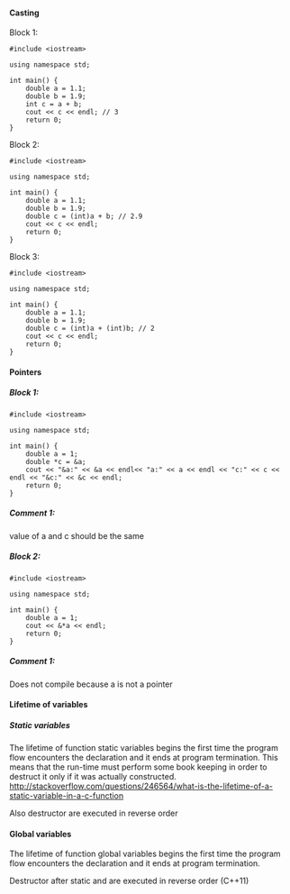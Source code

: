#### Casting

Block 1:
```
#include <iostream>

using namespace std;

int main() {
    double a = 1.1;
    double b = 1.9;
    int c = a + b;
    cout << c << endl; // 3
    return 0;
}
```

Block 2:
```
#include <iostream>

using namespace std;

int main() {
    double a = 1.1;
    double b = 1.9;
    double c = (int)a + b; // 2.9
    cout << c << endl;
    return 0;
}
```

Block 3:
```
#include <iostream>

using namespace std;

int main() {
    double a = 1.1;
    double b = 1.9;
    double c = (int)a + (int)b; // 2
    cout << c << endl;
    return 0;
}
```

#### Pointers

##### Block 1:
```
#include <iostream>

using namespace std;

int main() {
    double a = 1;
    double *c = &a;
    cout << "&a:" << &a << endl<< "a:" << a << endl << "c:" << c << endl << "&c:" << &c << endl;
    return 0;
}
```
##### Comment 1:
value of a and c should be the same

##### Block 2:
```
#include <iostream>

using namespace std;

int main() {
    double a = 1;
    cout << &*a << endl;
    return 0;
}
```

##### Comment 1:
Does not compile because a is not a pointer

#### Lifetime of variables

##### Static variables

The lifetime of function static variables begins the first time the program flow encounters the declaration and it ends at program termination. This means that the run-time must perform some book keeping in order to destruct it only if it was actually constructed.   
http://stackoverflow.com/questions/246564/what-is-the-lifetime-of-a-static-variable-in-a-c-function

Also destructor are executed in reverse order

#### Global variables

The lifetime of function global variables begins the first time the program flow encounters the declaration and it ends at program termination.

Destructor after static and are executed in reverse order (C++11)
